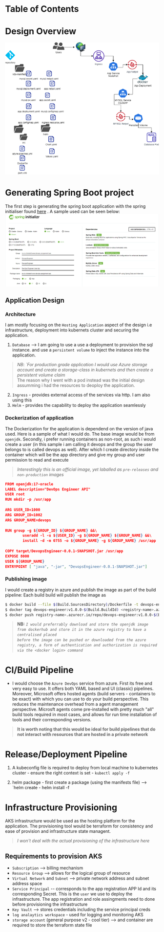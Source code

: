 # Table of Contents

# Design Overview

![design](clickatell_design.png)


# Generating Spring Boot project
The first step is generating the spring boot application with the spring initialiser found [here](https://start.spring.io/) . A sample used can be seen below:
![sample](spring_initializer.png)

## Application Design

### Architecture
I am mostly focusing on the `Hosting Application` aspect of the design i.e infrastructure, deployment into kubernets cluster and securing the application.

1. `Database` --> I am going to use a use a deployment to provision the sql instance. and use a `persistent volume` to inject the instance into the application. <br>
> *NB*: *`For production grade application I would use Azure storage account and create a storage-class in kubernets and then create a persistent volume claim* <br>
The reason why I went with a pod instead was the initial design assumming i had the resources to deoploy the application.

2. `Ingress` - provides external access of the services via http. I am also using this
3. `Helm`  - provides the capability to deploy the application seamlessly

### Dockerization of application
The Dockerization for the application is dependend on the version of java used. Here is a sample of what I would do. The base image would be from `openjdk`.  Secondly, i prefer running containers as non-root, as such i would create a user (in this sample i am calling it devops and  the group the user belongs to is called devops as well). After which I create directory inside the container which will be the app directory and give my group and user permission to read and execute

> *Interestingly this is an official image, yet laballed as `pre-releases` and `non-production` images*
```json
FROM openjdk:17-oracle
LABEL description="DevOps Engineer API"
USER root
RUN mkdir -p /usr/app

ARG USER_ID=1000
ARG GROUP_ID=1002
ARG GROUP_NAME=devops

RUN group -g ${GROUP_ID} ${GROUP_NAME} &&\
        useradd -l -u ${USER_ID} -g ${GROUP_NAME} ${GROUP_NAME} &&\
        install -d -m 0755 -o ${GROUP_NAME} -g ${GROUP_NAME} /usr/app

COPY target/DevopsEngineer-0.0.1-SNAPSHOT.jar /usr/app
EXPOSE 8000
USER ${GROUP_NAME}
ENTRYPOINT [ "java", "-jar", "DevopsEngineer-0.0.1-SNAPSHOT.jar"]
```
### Publishing image
I would create a registry in azure and publish the image as part of the build pipeline:
Each build build will publish the image as

```bash
$ docker build --file $(Build.SourcesDirectory)/Dockerfile -t devops-engineer:v1.0.0-$(Build.BuildId)
$ docker tag devops-engineer:v1.0.0-$(Build.BuildId) <registry-name>.azurecr.io/repo/devops-engineer:v1.0.0-$(Build.BuildId)
$ docker push registry-name>.azurecr.io/repo/devops-engineer:v1.0.0-$(Build.BuildId)
```

> **NB:** *`I would preferrably download and store the openjdk image from dockerhub and store it in the azure registry to have a centralised placed`* <br>
*`before the image can be pushed or downloaded from the azure registry, a form of authentication and authorization is required via the <docker login> command`*

# CI/Build Pipeline
-  I would choose the `Azure DevOps` service from azure. First its free and very easy to use. It offers both YAML based and UI (classic) pipelines. Moreover, Microsoft offers hosted agents (build servers - containers to be exact) with which you can use to do your build perspective. This reduces the maintenance overhead from a agent management perspective. Microsft agents come pre-installed with pretty much "all" build tools required in most cases, and allows for run time installation of tools and their corresponding versions.

> **It is worth noting that this would be ideal for build pipelines that do not interact with resources that are hosted in a private network** 

# Release/Deployment Pipeline

1. A kubeconfig file is required to deploy from local machine to kubernetes cluster
        - ensure the right context is set
        - `kubectl apply -f`

2. helm package 
        - first create a package (using the manifests file) --> `helm create <package-name>
        - helm install -f <helm-file> <helm-package-name>
# Infrastructure Provisioning

AKS infrastructure would be used as the hosting platform for the application. The provisioning tool would be terraform for consistency and ease of provision and infrastructure state managent.
> *I won't deal with the actual provisioning of the infrastructure here*

## Requirements to provision AKS

- `Subscription` --> billing mechanism
- `Resource Group` --> allows for the logical group of resource
- `Virtual Network` and `Subnet` --> private network address and subnet address space
- `Service Principal` -- corresponds to the app registration APP Id and its corresponding Secret. This is the `user` we use to deploy the infrastructure. The app registration and role assingments need to done before provisioning the infrastructure
- `Key Vault` --> stores credentials including the service principal creds
- `log analaytics workspace` - used for logging and monitoring AKS 
- `storage account` (general purpose v2 - cool tier) --> and container  are required to store the terraform state file

